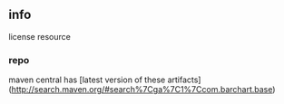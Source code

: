 <!--

    Copyright (C) 2011-2012 Barchart, Inc. <http://www.barchart.com/>

    All rights reserved. Licensed under the OSI BSD License.

    http://www.opensource.org/licenses/bsd-license.php

-->
## info

license resource

### repo

maven central has
[latest version of these artifacts]
(http://search.maven.org/#search%7Cga%7C1%7Ccom.barchart.base)
